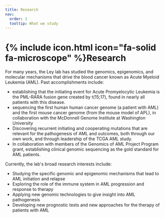 ```yaml
---
title: Research
nav:
  order: 1
  tooltip: What we study
---
```


# {% include icon.html icon="fa-solid fa-microscope" %}Research

For many years, the Ley lab has studied the genomics, epigenomics, and molecular mechanisms that drive the blood cancer known as Acute Myeloid Leukemia (AML). Past accomplishments include:
 - establishing that the initiating event for Acute Promyelocytic Leukemia is the PML-RARA fusion gene created by t(15;17), found in nearly all patients with this disease. 
 - sequencing the first human human cancer genome (a patient with AML) and the first mouse cancer genome (from the mouse model of APL), in collaboration with the McDonnell Genome Institute at Washington University
 - Discovering recurrent initiating and cooperating mutations that are relevant for the pathogenesis of AML and outcomes, both through our own work, and through leadership of the TCGA AML study.
 - In collaboration with members of the Genomics of AML Project Program grant, establishing clinical genomic sequencing as the gold standard for AML patients.

Currently, the lab's broad research interests include:
- Studying the specific genomic and epigenomic mechanisms that lead to AML initiation and relapse
- Exploring the role of the immune system in AML progression and response to therapy
- Applying new genomic technologies to give insight into AML pathogenesis
- Developing new prognostic tests and new approaches for the therapy of patients with AML
